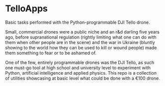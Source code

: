 # TelloApps
Basic tasks performed with the Python-programmable DJI Tello drone.

Small, commercial drones were a public niche and an r&d darling five years ago, before supranational regulation (rightly limiting what one can do with them when other people are in the scene) and the war in Ukraine (bluntly showing to the world how they can be used to kill or wound people) made them something to fear or to be ashamed of. 

One of the few, entirely programmable drones was the DJI Tello, as such one must-go tool at high school and university level to experiment with Python, artificial intelligence and applied physics. This repo is a collection of utilities showcasing at basic level what could be done with a €100 drone.

